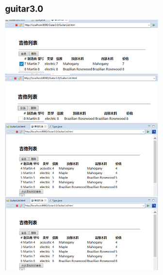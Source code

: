 # guitar3.0
<img src="https://github.com/jasonhong1994/guitar3.0/blob/master/%E6%88%AA%E5%9B%BE/%E5%88%A0%E9%99%A41.png">
<img src="https://github.com/jasonhong1994/guitar3.0/blob/master/%E6%88%AA%E5%9B%BE/%E5%88%A0%E9%99%A42.png">
<img src="https://github.com/jasonhong1994/guitar3.0/blob/master/%E6%88%AA%E5%9B%BE/%E6%9F%A5%E6%89%BE.png">
<img src="https://github.com/jasonhong1994/guitar3.0/blob/master/%E6%88%AA%E5%9B%BE/%E6%9F%A5%E6%89%BE.png">
